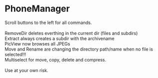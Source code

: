 PhoneManager
============

Scroll buttons to the left for all commands.<br />
<br />
RemoveDir deletes everthing in the current dir (files and subdirs) <br />
Extract always creates a subdir with the archivename<br />
PicView now browses all JPEGs<br />
Move and Rename are changing the directory path/name when no file is selected!!!<br />
Multiselect for move, copy, delete and compress.<br /><br />
Use at your own risk.<br />
